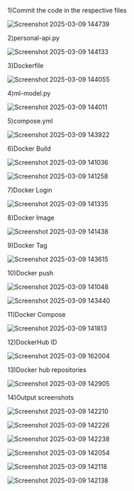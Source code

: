 1)Commit the code in the respective files    

![Screenshot 2025-03-09 144739](https://github.com/user-attachments/assets/d1a484ad-86ac-45a9-8ed4-5c066e083c23)


2)personal-api.py    

![Screenshot 2025-03-09 144133](https://github.com/user-attachments/assets/7bbfd7c5-d1b5-479b-ad67-4aab75408759)


3)Dockerfile   

![Screenshot 2025-03-09 144055](https://github.com/user-attachments/assets/68de3d3e-b7b7-4f04-823c-6a9c39da4d51)


4)ml-model.py   

![Screenshot 2025-03-09 144011](https://github.com/user-attachments/assets/7c1f886a-3c3d-44bf-b53a-c5b1373e5a3e)


5)compose.yml   

![Screenshot 2025-03-09 143922](https://github.com/user-attachments/assets/85e8f76d-42ef-4123-9e80-f927ffe2ee7f)


6)Docker Build   

![Screenshot 2025-03-09 141036](https://github.com/user-attachments/assets/065af6fa-5cda-4a02-961b-afd326c7d65f)

![Screenshot 2025-03-09 141258](https://github.com/user-attachments/assets/02b5a6f4-0535-4f26-88af-82392c75624a)


7)Docker Login    

![Screenshot 2025-03-09 141335](https://github.com/user-attachments/assets/fb6bf4fd-c13b-4db3-9988-622ce2c43b4d)


8)Docker Image    

![Screenshot 2025-03-09 141438](https://github.com/user-attachments/assets/9167e853-97c2-422a-adff-7ab54ec9fbab)


9)Docker Tag    

![Screenshot 2025-03-09 143615](https://github.com/user-attachments/assets/30833095-1c72-422a-94e0-36145a3a7e72)


10)Docker push     

![Screenshot 2025-03-09 141048](https://github.com/user-attachments/assets/9b8baa05-4489-405f-9383-ec17cf6b701b)

![Screenshot 2025-03-09 143440](https://github.com/user-attachments/assets/7f4edbd3-432a-4d9d-8f48-54801d4888c1)


11)Docker Compose     

![Screenshot 2025-03-09 141813](https://github.com/user-attachments/assets/b595bf7c-810b-4a5a-968f-6d971e242b4b)

12)DockerHub ID

![Screenshot 2025-03-09 162004](https://github.com/user-attachments/assets/b02379a4-7dae-47d2-b6cd-7215a14a279f)


13)Docker hub repositories       

![Screenshot 2025-03-09 142905](https://github.com/user-attachments/assets/b4fda887-a82e-4560-91e8-440c432911ee)


14)Output screenshots    

![Screenshot 2025-03-09 142210](https://github.com/user-attachments/assets/58bc05a6-733b-476c-ba67-b89d32ad9134)

![Screenshot 2025-03-09 142226](https://github.com/user-attachments/assets/e6d599f5-9196-43b3-bee3-b7836c1c3166)

![Screenshot 2025-03-09 142238](https://github.com/user-attachments/assets/9edd283c-1fd8-49ae-8e1c-f3cb16929ecf)

![Screenshot 2025-03-09 142054](https://github.com/user-attachments/assets/f1889f70-4f56-46db-b776-a445c01cf4ee)

![Screenshot 2025-03-09 142118](https://github.com/user-attachments/assets/4a0107f0-5b71-43b0-b891-02712f624ed4)

![Screenshot 2025-03-09 142138](https://github.com/user-attachments/assets/10bd1195-3c2c-4a7f-bca9-2fa441214f92)

